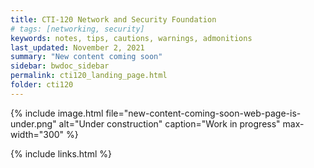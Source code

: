 ```yaml
---
title: CTI-120 Network and Security Foundation
# tags: [networking, security]
keywords: notes, tips, cautions, warnings, admonitions
last_updated: November 2, 2021
summary: "New content coming soon"
sidebar: bwdoc_sidebar
permalink: cti120_landing_page.html
folder: cti120
---
```


{% include image.html file="new-content-coming-soon-web-page-is-under.png" alt="Under construction" caption="Work in progress" max-width="300" %}

{% include links.html %}
